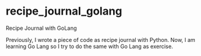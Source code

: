 # recipe_journal_golang
Recipe Journal with GoLang

Previously, I wrote a piece of code as recipe journal with Python. Now, I am learning Go Lang so I try to do the same with Go Lang as exercise.
